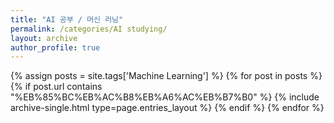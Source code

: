 ```yaml
---
title: "AI 공부 / 머신 러닝"
permalink: /categories/AI studying/
layout: archive
author_profile: true
---
```


{% assign posts = site.tags['Machine Learning'] %}
{% for post in posts %} 
    {% if post.url contains "%EB%85%BC%EB%AC%B8%EB%A6%AC%EB%B7%B0" %}
        {% include archive-single.html type=page.entries_layout %}
    {% endif %}
{% endfor %}
